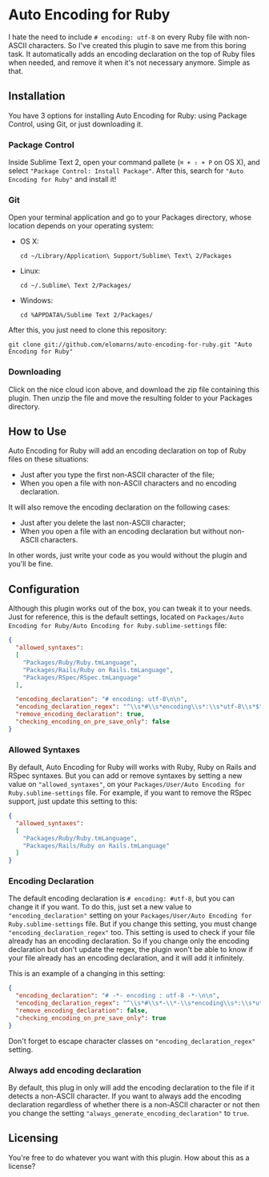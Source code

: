 # Auto Encoding for Ruby

I hate the need to include `# encoding: utf-8` on every Ruby file with non-ASCII characters. So I've created this plugin to save me from this boring task. It automatically adds an encoding declaration on the top of Ruby files when needed, and remove it when it's not necessary anymore. Simple as that.

## Installation

You have 3 options for installing Auto Encoding for Ruby: using Package Control, using Git, or just downloading it.

### Package Control

Inside Sublime Text 2, open your command pallete (`⌘ + ⇧ + P` on OS X), and select `"Package Control: Install Package"`. After this, search for `"Auto Encoding for Ruby"` and install it!

### Git

Open your terminal application and go to your Packages directory, whose location depends on your operating system:

* OS X:

    ```shell
    cd ~/Library/Application\ Support/Sublime\ Text\ 2/Packages
    ```

* Linux:

    ```shell
    cd ~/.Sublime\ Text 2/Packages/
    ```

* Windows:

    ```shell
    cd %APPDATA%/Sublime Text 2/Packages/
    ```

After this, you just need to clone this repository:

```shell
git clone git://github.com/elomarns/auto-encoding-for-ruby.git "Auto Encoding for Ruby"
```

### Downloading

Click on the nice cloud icon above, and download the zip file containing this plugin. Then unzip the file and move the resulting folder to your Packages directory.

## How to Use

Auto Encoding for Ruby will add an encoding declaration on top of Ruby files on these situations:

* Just after you type the first non-ASCII character of the file;
* When you open a file with non-ASCII characters and no encoding declaration.

It will also remove the encoding declaration on the following cases:

* Just after you delete the last non-ASCII character;
* When you open a file with an encoding declaration but without non-ASCII characters.

In other words, just write your code as you would without the plugin and you'll be fine.

## Configuration

Although this plugin works out of the box, you can tweak it to your needs. Just for reference, this is the default settings, located on `Packages/Auto Encoding for Ruby/Auto Encoding for Ruby.sublime-settings` file:

```json
{
  "allowed_syntaxes":
  [
    "Packages/Ruby/Ruby.tmLanguage",
    "Packages/Rails/Ruby on Rails.tmLanguage",
    "Packages/RSpec/RSpec.tmLanguage"
  ],

  "encoding_declaration": "# encoding: utf-8\n\n",
  "encoding_declaration_regex": "^\\s*#\\s*encoding\\s*:\\s*utf-8\\s*$",
  "remove_encoding_declaration": true,
  "checking_encoding_on_pre_save_only": false
}
```

### Allowed Syntaxes

By default, Auto Encoding for Ruby will works with Ruby, Ruby on Rails and RSpec syntaxes. But you can add or remove syntaxes by setting a new value on `"allowed_syntaxes"`, on your `Packages/User/Auto Encoding for Ruby.sublime-settings` file. For example, if you want to remove the RSpec support, just update this setting to this:

```json
{
  "allowed_syntaxes":
  [
    "Packages/Ruby/Ruby.tmLanguage",
    "Packages/Rails/Ruby on Rails.tmLanguage"
  ]
}
```

### Encoding Declaration

The default encoding declaration is `# encoding: #utf-8`, but you can change it if you want. To do this, just set a new value to `"encoding_declaration"` setting on your `Packages/User/Auto Encoding for Ruby.sublime-settings` file. But if you change this setting, you must change `"encoding_declaration_regex"` too. This setting is used to check if your file already has an encoding declaration. So if you change only the encoding declaration but don't update the regex, the plugin won't be able to know if your file already has an encoding declaration, and it will add it infinitely.

This is an example of a changing in this setting:

```json
{
  "encoding_declaration": "# -*- encoding : utf-8 -*-\n\n",
  "encoding_declaration_regex": "^\\s*#\\s*-\\*-\\s*encoding\\s*:\\s*utf-8\\s*-\\*-\\s*$",
  "remove_encoding_declaration": false,
  "checking_encoding_on_pre_save_only": true
}
```

Don't forget to escape character classes on `"encoding_declaration_regex"` setting.

### Always add encoding declaration

By default, this plug in only will add the encoding declaration to the file if it detects a non-ASCII character. If you want to always add the encoding declaration regardless of whether there is a non-ASCII character or not then you change the setting `"always_generate_encoding_declaration"` to `true`.
## Licensing

You're free to do whatever you want with this plugin. How about this as a license?
